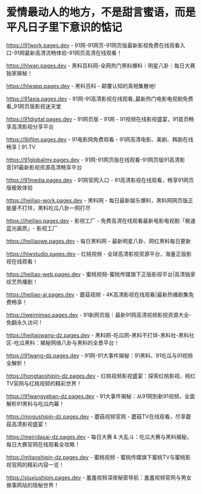 # 爱情最动人的地方，不是甜言蜜语，而是平凡日子里下意识的惦记

https://91work.pages.dev - 91网-91网页-91网页版最新影视免费在线观看入口-91网最新高清流畅体验-91网页高清在线观看！

https://hlwan.pages.dev - 黑料百科网-全网热门黑料爆料｜明星八卦｜每日大赛独家揭秘！

https://hlwapp.pages.dev - 黑料百科 - 颠覆认知的真相集散地!

https://91asia.pages.dev - 91网-91高清影视在线观看_最新热门电影电视剧免费看_91网页版影视迷天堂

https://91digital.pages.dev - 91网页版 - 91网 - 91视频在线影视盛宴，91首页畅享高清影视分享平台

https://9iifilm.pages.dev - 91电影网免费观看 - 91网高清电影、美剧、韩剧在线畅享 | 91.TV

https://91globalmy.pages.dev - 91网-91网页版在线观看-91网页版91高清影音|91最新影视资源高清畅享平台

https://91media.pages.dev - 91网官网入口 - 91高清影视在线观看，畅享91网页版极致体验

https://heiliao-work.pages.dev - 黑料网 - 每日最新娱乐爆料，黑料网网页版正能量不打烊，黑料吃瓜八卦一网打尽

https://iheiliao.pages.dev - 影视工厂 - 免费高清在线观看最新电影电视剧「极速蓝光画质」- 影视工厂

https://heiliaowe.pages.dev - 每日黑料网 - 最新明星八卦、网红黑料每日更新

https://hlwstudio.pages.dev - 红桃视频 - 全球高清影视资源平台，海量正版影视在线观看！

https://heiliao-web.pages.dev - 蜜桃视频-蜜桃传媒旗下正版影视平台|高清独家综艺热播剧！

https://heiliao-ai.pages.dev - 蘑菇视频 - 4K高清影视在线观看|最新热播剧集免费畅享！

https://iweimimao.pages.dev - 91新网页版｜最新91网高清视频影视资源大全-免翻永久访问！

https://heiliaowang-dz.pages.dev - 黑料网-吃瓜网-黑料不打烊-黑料社-黑料社区-吃瓜黑料：揭秘网络八卦与黑料的全景平台！

https://91wang-dz.pages.dev - 91网-91大事件揭秘：91黑料、91吃瓜与91视频全解析！

https://hongtaoshipin-dz.pages.dev - 红桃视频影视盛宴：探索红桃影视、桃红TV官网与红桃视颏的精彩世界！

https://91wangyeban-dz.pages.dev - 91大事件揭秘：从91网到新91视频，全面解析91黑料与吃瓜内幕！

https://mogushipin-dz.pages.dev - 蘑菇视频官网 - 蘑菇TV在线观看，尽享蘑菇高清影视盛宴！

https://meiridasai-dz.pages.dev - 每日大赛 & 大乱斗：吃瓜大赛与黑料揭秘，每日大赛官网在线观看全攻略！

https://mitaoshipin-dz.pages.dev - 蜜桃视频 - 蜜桃传媒旗下蜜桃TV与蜜桃影视官网的精彩内容一览！

https://xiuxiushipin.pages.dev - 羞羞视频深夜秘密导航：羞羞视频官网与男女做事网站的隐秘世界！
